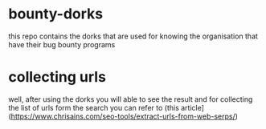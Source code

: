 # bounty-dorks
this repo contains the dorks that are used for knowing the organisation that have their bug bounty programs 

# collecting urls
well, after using the dorks you will able to see the result and for collecting the list of urls form the search you can refer to (this article](https://www.chrisains.com/seo-tools/extract-urls-from-web-serps/)
